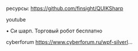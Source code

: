 ресурсы: https://github.com/finsight/QUIKSharp

youtube   

 • Си шарп. Торговый робот бесплатно  

cyberforum https://www.cyberforum.ru/wpf-silverl...
